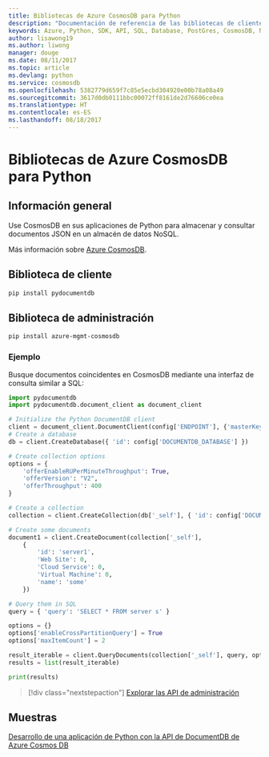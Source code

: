 ```yaml
---
title: Bibliotecas de Azure CosmosDB para Python
description: "Documentación de referencia de las bibliotecas de cliente de Python para Cosmos DB"
keywords: Azure, Python, SDK, API, SQL, Database, PostGres, CosmosDB, NoSQL
author: lisawong19
ms.author: liwong
manager: douge
ms.date: 08/11/2017
ms.topic: article
ms.devlang: python
ms.service: cosmosdb
ms.openlocfilehash: 5382779d659f7c85e5ecbd304920e00b78a08a49
ms.sourcegitcommit: 3617d0db0111bbc00072ff8161de2d76606ce0ea
ms.translationtype: HT
ms.contentlocale: es-ES
ms.lasthandoff: 08/18/2017
---
```

# <a name="azure-cosmosdb-libraries-for-python"></a>Bibliotecas de Azure CosmosDB para Python

## <a name="overview"></a>Información general

Use CosmosDB en sus aplicaciones de Python para almacenar y consultar documentos JSON en un almacén de datos NoSQL.

Más información sobre [Azure CosmosDB](https://docs.microsoft.com/azure/cosmos-db/introduction).

## <a name="client-library"></a>Biblioteca de cliente
 ```bash
pip install pydocumentdb
 ```

## <a name="management-library"></a>Biblioteca de administración
```bash
pip install azure-mgmt-cosmosdb
```

### <a name="example"></a>Ejemplo

Busque documentos coincidentes en CosmosDB mediante una interfaz de consulta similar a SQL:

```python
import pydocumentdb
import pydocumentdb.document_client as document_client

# Initialize the Python DocumentDB client
client = document_client.DocumentClient(config['ENDPOINT'], {'masterKey': config['MASTERKEY']})
# Create a database
db = client.CreateDatabase({ 'id': config['DOCUMENTDB_DATABASE'] })

# Create collection options
options = {
    'offerEnableRUPerMinuteThroughput': True,
    'offerVersion': "V2",
    'offerThroughput': 400
}

# Create a collection
collection = client.CreateCollection(db['_self'], { 'id': config['DOCUMENTDB_COLLECTION'] }, options)

# Create some documents
document1 = client.CreateDocument(collection['_self'],
    { 
        'id': 'server1',
        'Web Site': 0,
        'Cloud Service': 0,
        'Virtual Machine': 0,
        'name': 'some' 
    })

# Query them in SQL
query = { 'query': 'SELECT * FROM server s' }    

options = {} 
options['enableCrossPartitionQuery'] = True
options['maxItemCount'] = 2

result_iterable = client.QueryDocuments(collection['_self'], query, options)
results = list(result_iterable)

print(results)
```
> [!div class="nextstepaction"]
> [Explorar las API de administración](/python/api/overview/azure/cosmosdb/managementlibrary)

## <a name="samples"></a>Muestras

[Desarrollo de una aplicación de Python con la API de DocumentDB de Azure Cosmos DB](https://azure.microsoft.com/resources/samples/azure-cosmos-db-documentdb-python-getting-started/)



